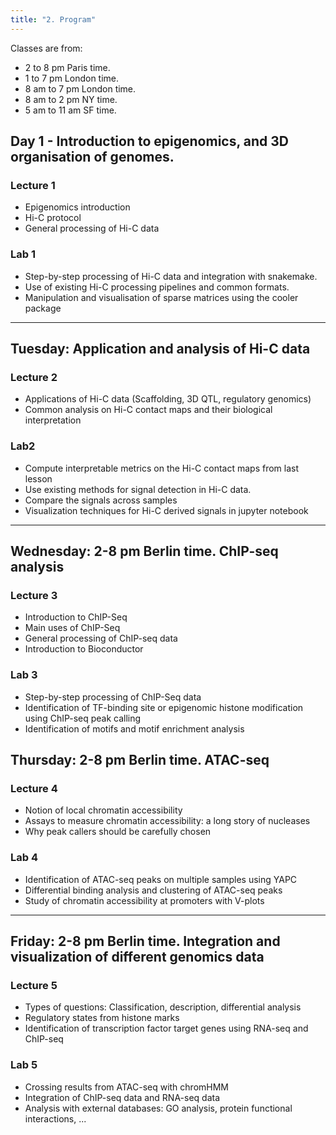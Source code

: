 ```yaml
---
title: "2. Program"
---
```


Classes are from: 

- 2 to 8 pm Paris time.
- 1 to 7 pm London time.
- 8 am to 7 pm London time.
- 8 am to 2 pm NY time.
- 5 am to 11 am SF time.

## Day 1 - Introduction to epigenomics, and 3D organisation of genomes.

### Lecture 1
* Epigenomics introduction
* Hi-C protocol
* General processing of Hi-C data

### Lab 1
* Step-by-step processing of Hi-C data and integration with snakemake.
* Use of existing Hi-C processing pipelines and common formats.
* Manipulation and visualisation of sparse matrices using the cooler package

--- 

## Tuesday: Application and analysis of Hi-C data

### Lecture 2
* Applications of Hi-C data (Scaffolding, 3D QTL, regulatory genomics)
* Common analysis on Hi-C contact maps and their biological interpretation

### Lab2
* Compute interpretable metrics on the Hi-C contact maps from last lesson
* Use existing methods for signal detection in Hi-C data.
* Compare the signals across samples
* Visualization techniques for Hi-C derived signals in jupyter notebook

--- 

## Wednesday: 2-8 pm Berlin time. ChIP-seq analysis

### Lecture 3
* Introduction to ChIP-Seq
* Main uses of ChIP-Seq
* General processing of ChIP-seq data
* Introduction to Bioconductor 

### Lab 3
* Step-by-step processing of ChIP-Seq data
* Identification of TF-binding site or epigenomic histone modification using 
  ChIP-seq peak calling
* Identification of motifs and motif enrichment analysis

## Thursday: 2-8 pm Berlin time. ATAC-seq

### Lecture 4
* Notion of local chromatin accessibility
* Assays to measure chromatin accessibility: a long story of nucleases
* Why peak callers should be carefully chosen

### Lab 4
* Identification of ATAC-seq peaks on multiple samples using YAPC
* Differential binding analysis and clustering of ATAC-seq peaks 
* Study of chromatin accessibility at promoters with V-plots

--- 

## Friday: 2-8 pm Berlin time. Integration and visualization of different genomics data

### Lecture 5
* Types of questions: Classification, description, differential analysis
* Regulatory states from histone marks
* Identification of transcription factor target genes using RNA-seq and 
  ChIP-seq

### Lab 5
* Crossing results from ATAC-seq with chromHMM
* Integration of ChIP-seq data and RNA-seq data
* Analysis with external databases: 
  GO analysis, protein functional interactions, ...

